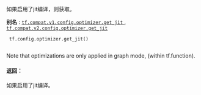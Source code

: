 如果启用了jit编译，则获取。

**别名** : [ `tf.compat.v1.config.optimizer.get_jit` ](/api_docs/python/tf/config/optimizer/get_jit), [ `tf.compat.v2.config.optimizer.get_jit` ](/api_docs/python/tf/config/optimizer/get_jit)

```
 tf.config.optimizer.get_jit()
 
```

Note that optimizations are only applied in graph mode, (within tf.function).

#### 返回：
如果启用了jit编译。

